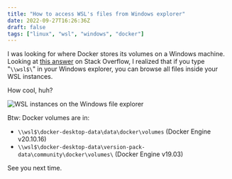 ```yaml
---
title: "How to access WSL's files from Windows explorer"
date: 2022-09-27T16:26:36Z
draft: false
tags: ["linux", "wsl", "windows", "docker"]
---
```


I was looking for where Docker stores its volumes on a Windows machine. Looking at [this answer][1]
on Stack Overflow, I realized that if you type "`\\wsl$\`" in your Windows explorer, you can browse
all files inside your WSL instances.

How cool, huh?

![WSL instances on the Windows file explorer](/images/files-wsl-01.png)

Btw: Docker volumes are in:
- `\\wsl$\docker-desktop-data\data\docker\volumes` (Docker Engine v20.10.16)
- `\\wsl$\docker-desktop-data\version-pack-data\community\docker\volumes\` (Docker Engine v19.03)

See you next time.

[1]: https://stackoverflow.com/a/64418064
